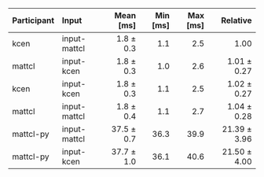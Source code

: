 | Participant | Input | Mean [ms] | Min [ms] | Max [ms] | Relative |
|:---|:---|---:|---:|---:|---:|
| kcen | input-mattcl | 1.8 ± 0.3 | 1.1 | 2.5 | 1.00 |
| mattcl | input-kcen | 1.8 ± 0.3 | 1.0 | 2.6 | 1.01 ± 0.27 |
| kcen | input-kcen | 1.8 ± 0.3 | 1.1 | 2.5 | 1.02 ± 0.27 |
| mattcl | input-mattcl | 1.8 ± 0.4 | 1.1 | 2.7 | 1.04 ± 0.28 |
| mattcl-py | input-mattcl | 37.5 ± 0.7 | 36.3 | 39.9 | 21.39 ± 3.96 |
| mattcl-py | input-kcen | 37.7 ± 1.0 | 36.1 | 40.6 | 21.50 ± 4.00 |
